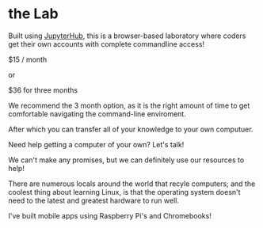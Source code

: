 # the Lab

Built using [JupyterHub](https://jupyter.org/hub), this is a browser-based laboratory where coders get their own accounts with complete commandline access!

$15 / month

or

$36 for three months

We recommend the 3 month option, as it is the right amount of time to get comfortable navigating the command-line enviroment.

After which you can transfer all of your knowledge to your own computuer.

Need help getting a computer of your own? Let's talk!

We can't make any promises, but we can definitely use our resources to help!

There are numerous locals around the world that recyle computers; and the coolest thing about learning Linux, is that the operating system doesn't need to the latest and greatest hardware to run well.

I've built mobile apps using Raspberry Pi's and Chromebooks!